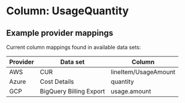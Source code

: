 # Column: UsageQuantity

## Example provider mappings

Current column mappings found in available data sets:

| Provider | Data set                | Column               |
|----------|-------------------------|----------------------|
| AWS      | CUR                     | lineItem/UsageAmount |
| Azure    | Cost Details            | quantity             |
| GCP      | BigQuery Billing Export | usage.amount               |
